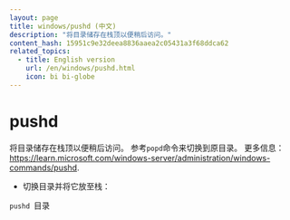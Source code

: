 ```yaml
---
layout: page
title: windows/pushd (中文)
description: "将目录储存在栈顶以便稍后访问。"
content_hash: 15951c9e32deea8836aaea2c05431a3f68ddca62
related_topics:
  - title: English version
    url: /en/windows/pushd.html
    icon: bi bi-globe
---
```

# pushd

将目录储存在栈顶以便稍后访问。
参考`popd`命令来切换到原目录。
更多信息：<https://learn.microsoft.com/windows-server/administration/windows-commands/pushd>.

- 切换目录并将它放至栈：

`pushd `<span class="tldr-var badge badge-pill bg-dark-lm bg-white-dm text-white-lm text-dark-dm font-weight-bold">目录</span>
